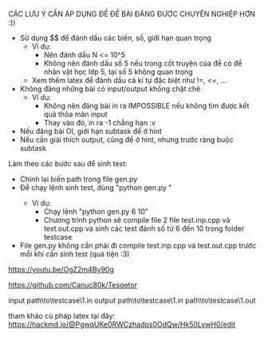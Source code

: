 CÁC LƯU Ý CẦN ÁP DỤNG ĐỂ ĐỀ BÀI ĐĂNG ĐƯỢC CHUYÊN NGHIỆP HƠN :))
- Sử dụng $$ để đánh dấu các biến, số, giới hạn quan trọng
    + Ví dụ:
        * Nên đánh dấu N <= 10^5
        * Không nên đánh dấu số 5 nếu trong cốt truyện của đề có để nhân vật học lớp 5, tại số 5 không quan trọng
    + Xem thêm latex để đánh dấu cá kí tự đặc biệt như !=, <=, ...
- Không đăng những bài có input/output không chặt chẽ
    + Ví dụ:
        * Không nên đăng bài in ra IMPOSSIBLE nếu không tìm được kết quả thỏa mãn input
        * Thay vào đó, in ra -1 chẳng hạn :v
- Nếu đăng bài OI, giới hạn subtask để ở hint
- Nếu cần giải thích output, cũng để ở hint, nhưng trước ràng buộc subtask

Làm theo các bước sau để sinh test:
- Chỉnh lại biến path trong file gen.py
- Để chạy lệnh sinh test, dùng "python gen.py <left> <right>"
    + Ví dụ:
        * Chạy lệnh "python gen.py 6 10"
        * Chương trình python sẽ compile file 2 file test.inp.cpp và test.out.cpp và sinh các test đánh số từ 6 đến 10 trong folder testcase
- File gen.py không cần phải đi compile test.inp.cpp và test.out.cpp trước mỗi khi cần sinh test (quá tiện :3)

https://youtu.be/OgZ2m4By90g

https://github.com/Canuc80k/Tesgetor

input path\to\testcase\1.in
output path\to\testcase\1.in path\to\testcase\1.out

tham khảo cú pháp latex tại đây: https://hackmd.io/@PgwqUKe0RWCzhadps0OdQw/Hk50LywH0/edit